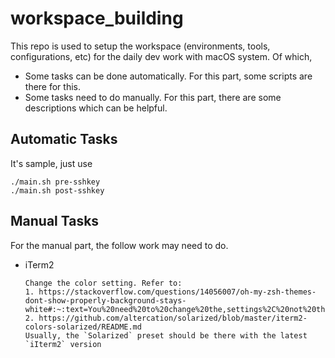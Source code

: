 # workspace_building

This repo is used to setup the workspace (environments, tools, configurations, etc)  for the daily dev work with macOS system. Of which, 

* Some tasks can be done automatically. For this part, some scripts are there for this.
* Some tasks need to do manually. For this part, there are some descriptions which can be helpful.

## Automatic Tasks

It's sample, just use 

```
./main.sh pre-sshkey   
./main.sh post-sshkey
```


## Manual Tasks

For the manual part, the follow work may need to do.

* iTerm2

  ```
  Change the color setting. Refer to:
  1. https://stackoverflow.com/questions/14056007/oh-my-zsh-themes-dont-show-properly-background-stays-white#:~:text=You%20need%20to%20change%20the,settings%2C%20not%20the%20zsh%20settings.&text=The%20Z%2DShell%20does%20have,use%20a%20non%2Dbold%20font.
  2. https://github.com/altercation/solarized/blob/master/iterm2-colors-solarized/README.md
  Usually, the `Solarized` preset should be there with the latest `iIterm2` version
  ```
